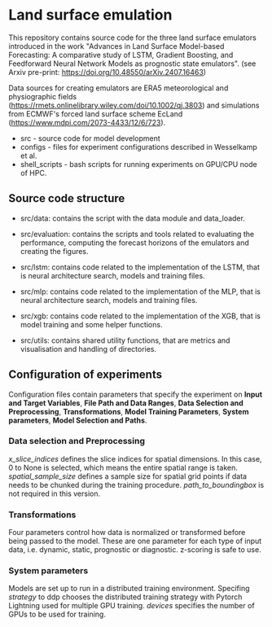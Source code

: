 # Land surface emulation

This repository contains source code for the three land surface emulators introduced in the work "Advances in Land Surface Model-based Forecasting: A comparative study of LSTM, Gradient Boosting, and Feedforward Neural Network Models as prognostic state emulators". (see Arxiv pre-print: https://doi.org/10.48550/arXiv.2407.16463)

Data sources for creating emulators are ERA5 meteorological and physiographic fields (https://rmets.onlinelibrary.wiley.com/doi/10.1002/qj.3803) and simulations from ECMWF's forced land surface scheme EcLand (https://www.mdpi.com/2073-4433/12/6/723).

- src - source code for model development
- configs - files for experiment configurations described in Wesselkamp et al.
- shell_scripts - bash scripts for running experiments on GPU/CPU node of HPC.

## Source code structure 

- src/data: contains the script with the data module and data_loader.

- src/evaluation: contains the scripts and tools related to evaluating the performance, computing the forecast horizons of the emulators and creating the figures.
  
- src/lstm: contains code related to the implementation of the LSTM, that is neural architecture search, models and training files.

- src/mlp: contains code related to the implementation of the MLP, that is neural architecture search, models and training files.

- src/xgb: contains code related to the implementation of the XGB, that is model training and some helper functions.

- src/utils: contains shared utility functions, that are metrics and visualisation and handling of directories.


## Configuration of experiments

Configuration files contain parameters that specify the experiment on **Input and Target Variables**, **File Path and Data Ranges**, **Data Selection and Preprocessing**, **Transformations**, **Model Training Parameters**, **System parameters**, **Model Selection and Paths**.

### Data selection and Preprocessing

*x_slice_indices* defines the slice indices for spatial dimensions. In this case, 0 to None is selected, which means the entire spatial range is taken. 
*spatial_sample_size* defines a sample size for spatial grid points if data needs to be chunked during the training procedure.
*path_to_boundingbox* is not required in this version.

### Transformations

Four parameters control how data is normalized or transformed before being passed to the model. These are one parameter for each type of input data, i.e. dynamic, static, prognostic or diagnostic. z-scoring is safe to use.

### System parameters

Models are set up to run in a distributed training environment. Specifing *strategy* to ddp chooses the distributed training strategy with Pytorch Lightning used for multiple GPU training. *devices* specifies the number of GPUs to be used for training. 
